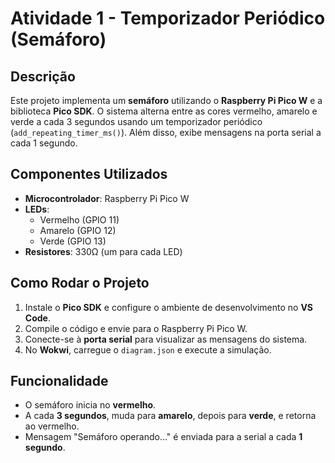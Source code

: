 # Atividade 1 - Temporizador Periódico (Semáforo)

## Descrição
Este projeto implementa um **semáforo** utilizando o **Raspberry Pi Pico W** e a biblioteca **Pico SDK**. O sistema alterna entre as cores vermelho, amarelo e verde a cada 3 segundos usando um temporizador periódico (`add_repeating_timer_ms()`). Além disso, exibe mensagens na porta serial a cada 1 segundo.

## Componentes Utilizados
- **Microcontrolador**: Raspberry Pi Pico W
- **LEDs**:
  - Vermelho (GPIO 11)
  - Amarelo (GPIO 12)
  - Verde (GPIO 13)
- **Resistores**: 330Ω (um para cada LED)

## Como Rodar o Projeto
1. Instale o **Pico SDK** e configure o ambiente de desenvolvimento no **VS Code**.
2. Compile o código e envie para o Raspberry Pi Pico W.
3. Conecte-se à **porta serial** para visualizar as mensagens do sistema.
4. No **Wokwi**, carregue o `diagram.json` e execute a simulação.

## Funcionalidade
- O semáforo inicia no **vermelho**.
- A cada **3 segundos**, muda para **amarelo**, depois para **verde**, e retorna ao vermelho.
- Mensagem "Semáforo operando..." é enviada para a serial a cada **1 segundo**.